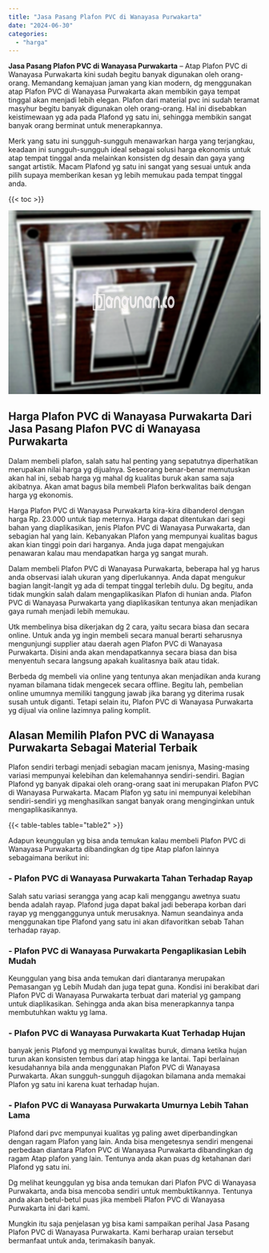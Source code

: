 ```yaml
---
title: "Jasa Pasang Plafon PVC di Wanayasa Purwakarta"
date: "2024-06-30"
categories: 
  - "harga"
---
```


**Jasa Pasang Plafon PVC di Wanayasa Purwakarta** – Atap Plafon PVC di Wanayasa Purwakarta kini sudah begitu banyak digunakan oleh orang-orang. Memandang kemajuan jaman yang kian modern, dg menggunakan atap Plafon PVC di Wanayasa Purwakarta akan membikin gaya tempat tinggal akan menjadi lebih elegan. Plafon dari material pvc ini sudah teramat masyhur begitu banyak digunakan oleh orang-orang. Hal ini disebabkan keistimewaan yg ada pada Plafond yg satu ini, sehingga membikin sangat banyak orang berminat untuk menerapkannya.

Merk yang satu ini sungguh-sungguh menawarkan harga yang terjangkau, keadaan ini sungguh-sungguh ideal sebagai solusi harga ekonomis untuk atap tempat tinggal anda melainkan konsisten dg desain dan gaya yang sangat artistik. Macam Plafond yg satu ini sangat yang sesuai untuk anda pilih supaya memberikan kesan yg lebih memukau pada tempat tinggal anda.

{{< toc >}}

![Jasa Pasang Plafon PVC di Wanayasa Purwakarta](/images/flafond-pvc-murah10.png)

## Harga Plafon PVC di Wanayasa Purwakarta Dari Jasa Pasang Plafon PVC di Wanayasa Purwakarta

Dalam membeli plafon, salah satu hal penting yang sepatutnya diperhatikan merupakan nilai harga yg dijualnya. Seseorang benar-benar memutuskan akan hal ini, sebab harga yg mahal dg kualitas buruk akan sama saja akibatnya. Akan amat bagus bila membeli Plafon berkwalitas baik dengan harga yg ekonomis.

Harga Plafon PVC di Wanayasa Purwakarta kira-kira dibanderol dengan harga Rp. 23.000 untuk tiap meternya. Harga dapat ditentukan dari segi bahan yang diaplikasikan, jenis Plafon PVC di Wanayasa Purwakarta, dan sebagian hal yang lain. Kebanyakan Plafon yang mempunyai kualitas bagus akan kian tinggi poin dari harganya. Anda juga dapat mengajukan penawaran kalau mau mendapatkan harga yg sangat murah.

Dalam membeli Plafon PVC di Wanayasa Purwakarta, beberapa hal yg harus anda observasi ialah ukuran yang diperlukannya. Anda dapat mengukur bagian langit-langit yg ada di tempat tinggal terlebih dulu. Dg begitu, anda tidak mungkin salah dalam mengaplikasikan Plafon di hunian anda. Plafon PVC di Wanayasa Purwakarta yang diaplikasikan tentunya akan menjadikan gaya rumah menjadi lebih memukau.

Utk membelinya bisa dikerjakan dg 2 cara, yaitu secara biasa dan secara online. Untuk anda yg ingin membeli secara manual berarti seharusnya mengunjungi supplier atau daerah agen Plafon PVC di Wanayasa Purwakarta. Disini anda akan mendapatkannya secara biasa dan bisa menyentuh secara langsung apakah kualitasnya baik atau tidak.

Berbeda dg membeli via online yang tentunya akan menjadikan anda kurang nyaman bilamana tidak mengecek secara offline. Begitu lah, pembelian online umumnya memiliki tanggung jawab jika barang yg diterima rusak susah untuk diganti. Tetapi selain itu, Plafon PVC di Wanayasa Purwakarta yg dijual via online lazimnya paling komplit.

## Alasan Memilih Plafon PVC di Wanayasa Purwakarta Sebagai Material Terbaik

Plafon sendiri terbagi menjadi sebagian macam jenisnya, Masing-masing variasi mempunyai kelebihan dan kelemahannya sendiri-sendiri. Bagian Plafond yg banyak dipakai oleh orang-orang saat ini merupakan Plafon PVC di Wanayasa Purwakarta. Macam Plafon yg satu ini mempunyai kelebihan sendiri-sendiri yg menghasilkan sangat banyak orang menginginkan untuk mengaplikasikannya.

{{< table-tables table="table2" >}}

Adapun keunggulan yg bisa anda temukan kalau membeli Plafon PVC di Wanayasa Purwakarta dibandingkan dg tipe Atap plafon lainnya sebagaimana berikut ini:

### \- Plafon PVC di Wanayasa Purwakarta Tahan Terhadap Rayap

Salah satu variasi serangga yang acap kali menggangu awetnya suatu benda adalah rayap. Plafond juga dapat bakal jadi beberapa korban dari rayap yg mengganggunya untuk merusaknya. Namun seandainya anda menggunakan tipe Plafond yang satu ini akan difavoritkan sebab Tahan terhadap rayap.

### \- Plafon PVC di Wanayasa Purwakarta Pengaplikasian Lebih Mudah

Keunggulan yang bisa anda temukan dari diantaranya merupakan Pemasangan yg Lebih Mudah dan juga tepat guna. Kondisi ini berakibat dari Plafon PVC di Wanayasa Purwakarta terbuat dari material yg gampang untuk diaplikasikan. Sehingga anda akan bisa menerapkannya tanpa membutuhkan waktu yg lama.

### \- Plafon PVC di Wanayasa Purwakarta Kuat Terhadap Hujan

banyak jenis Plafond yg mempunyai kwalitas buruk, dimana ketika hujan turun akan konsisten tembus dari atap hingga ke lantai. Tapi berlainan kesudahannya bila anda menggunakan Plafon PVC di Wanayasa Purwakarta. Akan sungguh-sungguh dijagokan bilamana anda memakai Plafon yg satu ini karena kuat terhadap hujan.

### \- Plafon PVC di Wanayasa Purwakarta Umurnya Lebih Tahan Lama

Plafond dari pvc mempunyai kualitas yg paling awet diperbandingkan dengan ragam Plafon yang lain. Anda bisa mengetesnya sendiri mengenai perbedaan diantara Plafon PVC di Wanayasa Purwakarta dibandingkan dg ragam Atap plafon yang lain. Tentunya anda akan puas dg ketahanan dari Plafond yg satu ini.

Dg melihat keunggulan yg bisa anda temukan dari Plafon PVC di Wanayasa Purwakarta, anda bisa mencoba sendiri untuk membuktikannya. Tentunya anda akan betul-betul puas jika membeli Plafon PVC di Wanayasa Purwakarta ini dari kami.

Mungkin itu saja penjelasan yg bisa kami sampaikan perihal Jasa Pasang Plafon PVC di Wanayasa Purwakarta. Kami berharap uraian tersebut bermanfaat untuk anda, terimakasih banyak.
